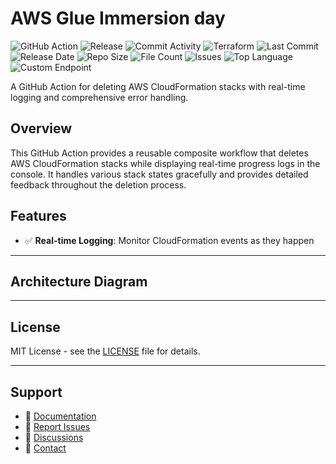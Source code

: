 # AWS Glue Immersion day

![GitHub Action](https://img.shields.io/badge/GitHub-Action-blue?logo=github)&nbsp;![Release](https://github.com/subhamay-bhattacharyya/0211-glue-tf/actions/workflows/release.yaml/badge.svg)&nbsp;![Commit Activity](https://img.shields.io/github/commit-activity/t/subhamay-bhattacharyya/0211-glue-tf)&nbsp;![Terraform](https://img.shields.io/badge/AWS-Terraform-orange?logo=amazonaws)&nbsp;![Last Commit](https://img.shields.io/github/last-commit/subhamay-bhattacharyya/0211-glue-tf)&nbsp;![Release Date](https://img.shields.io/github/release-date/subhamay-bhattacharyya/0211-glue-tf)&nbsp;![Repo Size](https://img.shields.io/github/repo-size/subhamay-bhattacharyya/0211-glue-tf)&nbsp;![File Count](https://img.shields.io/github/directory-file-count/subhamay-bhattacharyya/0211-glue-tf)&nbsp;![Issues](https://img.shields.io/github/issues/subhamay-bhattacharyya/0211-glue-tf)&nbsp;![Top Language](https://img.shields.io/github/languages/top/subhamay-bhattacharyya/0211-glue-tf)&nbsp;![Custom Endpoint](https://img.shields.io/endpoint?url=https://gist.githubusercontent.com/bsubhamay/3c706d0ca518435613dab73a55489826/raw/0211-glue-tf.json?)


A GitHub Action for deleting AWS CloudFormation stacks with real-time logging and comprehensive error handling.

## Overview

This GitHub Action provides a reusable composite workflow that deletes AWS CloudFormation stacks while displaying real-time progress logs in the console. It handles various stack states gracefully and provides detailed feedback throughout the deletion process.

## Features

- ✅ **Real-time Logging**: Monitor CloudFormation events as they happen

---

## Architecture Diagram


---

## License

MIT License - see the [LICENSE](LICENSE) file for details.

---

## Support

- 📖 [Documentation](https://github.com/subhamay-bhattacharyya/0211-glue-tf/wiki)
- 🐛 [Report Issues](https://github.com/subhamay-bhattacharyya/0211-glue-tf/issues)
- 💬 [Discussions](https://github.com/subhamay-bhattacharyya/0211-glue-tf/discussions)
- 📧 [Contact](mailto:support@subhamay.aws@gmail.com)